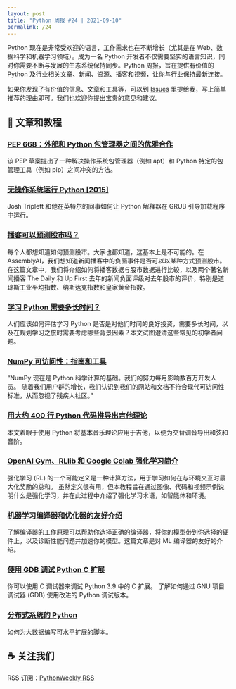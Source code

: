 ```yaml
---
layout: post
title: "Python 周报 #24 | 2021-09-10"
permalink: /24
---
```


Python 现在是非常受欢迎的语言，工作需求也在不断增长（尤其是在 Web、数据科学和机器学习领域）。成为一名 Python 开发者不仅需要坚实的语言知识，同时你需要不断与发展的生态系统保持同步。Python 周报，旨在提供有价值的 Python 及行业相关文章、新闻、资源、播客和视频，让你与行业保持最新连接。

如果你发现了有价值的信息、文章和工具等，可以到 [Issues](https://github.com/qiwihui/PythonWeekly/issues) 里提给我，写上简单推荐的理由即可。我们也欢迎你提出宝贵的意见和建议。

<!-- ## :newspaper_roll: 新闻

Python 相关的新闻和观点。 -->

## :pencil: 文章和教程

### [PEP 668：外部和 Python 包管理器之间的优雅合作](https://www.python.org/dev/peps/pep-0668/)

该 PEP 草案提出了一种解决操作系统包管理器（例如 apt）和 Python 特定的包管理工具（例如 pip）之间冲突的方法。

### [无操作系统运行 Python [2015]](https://lwn.net/Articles/641244/)

Josh Triplett 和他在英特尔的同事如何让 Python 解释器在 GRUB 引导加载程序中运行。

### [播客可以预测股市吗？](https://www.assemblyai.com/blog/can-podcasts-predict-the-stock-market)

每个人都想知道如何预测股市。大家也都知道，这基本上是不可能的。在 AssemblyAI，我们想知道新闻播客中的负面事件是否可以以某种方式预测股市。在这篇文章中，我们将介绍如何将播客数据与股市数据进行比较，以及两个著名新闻播客 The Daily 和 Up First 去年的新闻负面评级对去年股市的评价，特别是道琼斯工业平均指数、纳斯达克指数和皇家黄金指数。

### [学习 Python 需要多长时间？](https://realpython.com/how-long-does-it-take-to-learn-python/)

人们应该如何评估学习 Python 是否是对他们时间的良好投资，需要多长时间，以及在规划学习之旅时需要考虑哪些背景因素？本文试图澄清这些常见的初学者问题。

### [NumPy 可访问性：指南和工具](https://labs.quansight.org/blog/2021/07/numpy-accessibility-guidelines/)

“NumPy 现在是 Python 科学计算的基础。我们的努力每月影响数百万开发人员。 随着我们用户群的增长，我们认识到我们的网站和文档不符合现代可访问性标准，从而忽视了残疾人社区。”

### [用大约 400 行 Python 代码推导出吉他理论](https://www.mvanga.com/blog/deriving-guitar-theory-in-400-lines-of-python)

本文着眼于使用 Python 将基本音乐理论应用于吉他，以便为交替调音导出和弦和音阶。

### [OpenAI Gym、RLlib 和 Google Colab 强化学习简介](https://towardsdatascience.com/an-introduction-to-reinforcement-learning-with-openai-gym-rllib-and-google-colab-48fc1ddfb889)

强化学习 (RL) 的一个可能定义是一种计算方法，用于学习如何在与环境交互时最大化奖励的总和。 虽然定义很有用，但本教程旨在通过图像、代码和视频示例说明什么是强化学习，并在此过程中介绍了强化学习术语，如智能体和环境。

### [机器学习编译器和优化器的友好介绍](https://huyenchip.com//2021/09/07/a-friendly-introduction-to-machine-learning-compilers-and-optimizers.html)

了解编译器的工作原理可以帮助你选择正确的编译器，将你的模型带到你选择的硬件上，以及诊断性能问题并加速你的模型。这篇文章是对 ML 编译器的友好的介绍。

### [使用 GDB 调试 Python C 扩展](https://developers.redhat.com/articles/2021/09/08/debugging-python-c-extensions-gdb)

你可以使用 C 调试器来调试 Python 3.9 中的 C 扩展。 了解如何通过 GNU 项目调试器 (GDB) 使用改进的 Python 调试版本。

### [分布式系统的 Python](https://www.babbling.fish/elt-cookbook-python/)

如何为大数据编写可水平扩展的脚本。

<!-- ## :office: 项目，软件包和代码

开源的项目，软件包和代码，以及开发过程中用常用的工具等。

## :books: 书籍

不错的书的推荐。

## :tv: 音视频

不错的音频和视频推荐，包含播客等。 -->

## :coffee: 关注我们

RSS 订阅：[PythonWeekly RSS](https://pyweekly.qiwihui.com/feed.xml)
